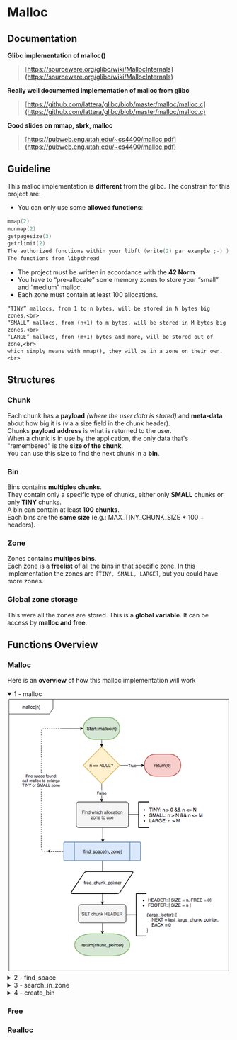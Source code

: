 # Malloc

## Documentation

**Glibc implementation of malloc()**
> [https://sourceware.org/glibc/wiki/MallocInternals](https://sourceware.org/glibc/wiki/MallocInternals)

**Really well documented implementation of malloc from glibc**
> [https://github.com/lattera/glibc/blob/master/malloc/malloc.c](https://github.com/lattera/glibc/blob/master/malloc/malloc.c)

**Good slides on mmap, sbrk, malloc** 
> [https://pubweb.eng.utah.edu/~cs4400/malloc.pdf](https://pubweb.eng.utah.edu/~cs4400/malloc.pdf)

## Guideline

This malloc implementation is **different** from the glibc. The constrain for this project are:

-  You can only use some **allowed functions**:
  ```C
  mmap(2)
  munmap(2)
  getpagesize(3)
  getrlimit(2)
  The authorized functions within your libft (write(2) par exemple ;-) )
  The functions from libpthread
  ```
  
- The project must be written in accordance with the **42 Norm**
- You have to “pre-allocate” some memory zones to store your “small”
and “medium” malloc.
-  Each zone must contain at least 100 allocations.
  ```
  “TINY” mallocs, from 1 to n bytes, will be stored in N bytes big zones.<br>
  “SMALL” mallocs, from (n+1) to m bytes, will be stored in M bytes big zones.<br>
  “LARGE” mallocs, fron (m+1) bytes and more, will be stored out of zone,<br>
  which simply means with mmap(), they will be in a zone on their own.<br>
  ```

## Structures
### Chunk
Each chunk has a **payload** *(where the user data is stored)* and **meta-data** about how big it is (via a size field in the chunk header). <br>
Chunks **payload address** is what is returned to the user.<br>
When a chunk is in use by the application, the only data that's "remembered" is the **size of the chunk**.<br>
You can use this size to find the next chunk in a **bin**.<br>

### Bin
Bins contains **multiples chunks**. <br>
They contain only a specific type of chunks, either only **SMALL** chunks or only **TINY** chunks.<br>
A bin can contain at least **100 chunks**.<br>
Each bins are the **same size** (e.g.: MAX_TINY_CHUNK_SIZE * 100 + headers).

### Zone
Zones contains **multipes bins**.<br>
Each zone is a **freelist** of all the bins in that specific zone.
In this implementation the zones are `[TINY, SMALL, LARGE]`, but you could have more zones.

### Global zone storage
This were all the zones are stored. This is a **global variable**. It can be access by **malloc and free**.

## Functions Overview
### Malloc
Here is an **overview** of how this malloc implementation will work <br>

<details open><summary>1 - malloc</summary>
  <img src="https://raw.githubusercontent.com/gaeduron/Malloc/master/images/malloc_flowchart.png">
</details>

<details><summary>2 - find_space</summary>
  <img src="https://raw.githubusercontent.com/gaeduron/Malloc/master/images/malloc_find-space_flowchart.png">
</details>

<details><summary>3 - search_in_zone</summary>
  <img src="https://raw.githubusercontent.com/gaeduron/Malloc/master/images/malloc_search-in-zone_flowchart.png">
</details>

<details><summary>4 - create_bin</summary>
  <img src="https://raw.githubusercontent.com/gaeduron/Malloc/master/images/malloc_create-bin_flowchart.png">
</details>

### Free
### Realloc
